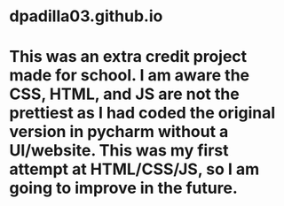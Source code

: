 # dpadilla03.github.io
# This was an extra credit project made for school. I am aware the CSS, HTML, and JS are not the prettiest as I had coded the original version in pycharm without a UI/website. This was my first attempt at HTML/CSS/JS, so I am going to improve in the future.
